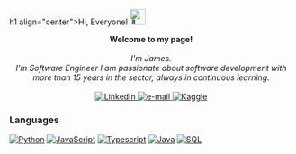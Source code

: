 h1 align="center">Hi, Everyone! <img src="https://github.com/jamjav/jamjav/assets/24524555/766d336d-b87d-44ba-807c-c51de2bc6b4d" width="28px" alt="👋"></h1>

<p align="center">
    <b>Welcome to my page!</b><br><br>
    <i>
        I'm James.<br>
        I'm Software Engineer I am passionate about software development with more than 15 years in the sector, always in continuous learning.<br>
    </i><br>
    <a href="https://www.linkedin.com/in/javierquinterodev">
        <img src="https://img.shields.io/badge/LinkedIn-2EC866?style=flat-square&logo=linkedin" alt="LinkedIn">
    </a>
    <a href="mailto:jamjav@gmail.com">
        <img src="https://img.shields.io/badge/Email-2EC866?style=flat-square&logo=gmail&logoColor=white" alt="e-mail">
    </a>
    <a href="https://www.kaggle.com/jamjav">
        <img src="https://img.shields.io/badge/-Hackerrank-2EC866?style=flat&logo=HackerRank&logoColor=white" alt="Kaggle">
    </a>
</p>

### Languages

[![Python](https://img.shields.io/badge/python-black?style=for-the-badge&logo=python)](https://github.com/jamjav)
[![JavaScript](https://img.shields.io/badge/javascript-black?style=for-the-badge&logo=javascript)](https://github.com/jamjav)
[![Typescript](https://img.shields.io/badge/typescript-black?style=for-the-badge&logo=typescript)](https://github.com/jamjav)
[![Java](https://img.shields.io/badge/java-black?style=for-the-badge&logo=openjdk)](https://github.com/jamjav)
[![SQL](https://img.shields.io/badge/sql-black?style=for-the-badge&logo=mysql)](https://github.com/jamjav)
